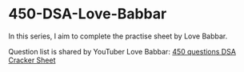 # 450-DSA-Love-Babbar


In this series, I aim to complete the practise sheet by Love Babbar. 

Question list is shared by YouTuber Love Babbar: [450 questions DSA Cracker Sheet](https://drive.google.com/file/d/1FMdN_OCfOI0iAeDlqswCiC2DZzD4nPsb/view)

